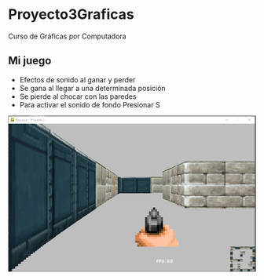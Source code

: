 # Proyecto3Graficas
Curso de Gráficas por Computadora

## Mi juego

* Efectos de sonido al ganar y perder
* Se gana al llegar a una determinada posición
* Se pierde al chocar con las paredes
* Para activar el sonido de fondo Presionar S

![juego](https://github.com/dianaxime/Proyecto3Graficas/blob/main/Done.PNG)
